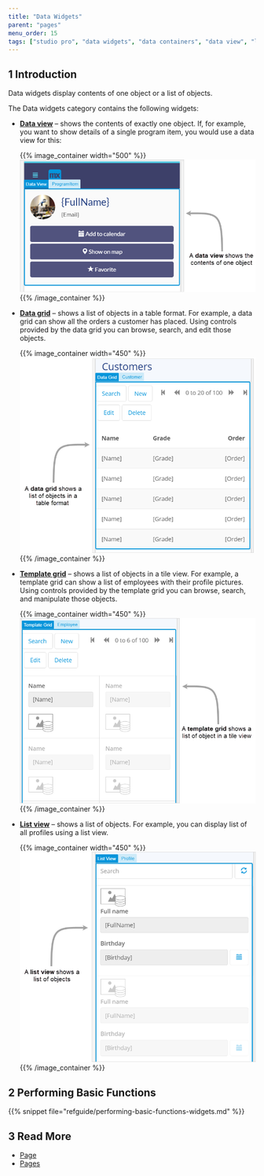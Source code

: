 ```yaml
---
title: "Data Widgets"
parent: "pages"
menu_order: 15
tags: ["studio pro", "data widgets", "data containers", "data view", "list view", "data grid"]
---
```


## 1 Introduction

Data widgets display contents of one object or a list of objects. 

The Data widgets category contains the following widgets:

* **[Data view](data-view)** – shows the contents of exactly one object. If, for example, you want to show details of a single program item, you would use a data view for this:

    {{% image_container width="500" %}}![](attachments/data-widgets/data-view-example.png)
    {{% /image_container %}}

* **[Data grid](data-grid)** – shows a list of objects in a table format. For example, a data grid can show all the orders a customer has placed. Using controls provided by the data grid you can browse, search, and edit those objects.

    {{% image_container width="450" %}}![](attachments/data-widgets/data-grid-example.png)
    {{% /image_container %}}

* **[Template grid](template-grid)** – shows a list of objects in a tile view. For example, a template grid can show a list of employees with their profile pictures. Using controls provided by the template grid you can browse, search, and manipulate those objects.

    {{% image_container width="450" %}}![](attachments/data-widgets/template-grid-example.png)
    {{% /image_container %}}

* **[List view](list-view)** – shows a list of objects. For example, you can display list of all profiles using a list view. 

    {{% image_container width="450" %}}![](attachments/data-widgets/list-view-example.png)
    {{% /image_container %}}

## 2 Performing Basic Functions

{{% snippet file="refguide/performing-basic-functions-widgets.md" %}}

## 3 Read More

* [Page](page)
* [Pages](pages)